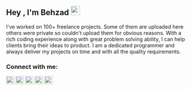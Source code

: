 ## Hey , I'm Behzad <img src="https://media.giphy.com/media/hvRJCLFzcasrR4ia7z/giphy.gif" width="25px">
I've worked on 100+ freelance projects. Some of them are uploaded here others were private so couldn't upload them for obvious reasons.
With a rich coding experience along with great problem solving ability, I can help clients bring their ideas to product. I am a dedicated programmer and always deliver my projects on time and with all the quality requirements.
<!-- ### In short, Tech Enthusiast with passion of Full Stack Development! -->

###                                         Connect with me:
[<img align="center" alt="codeSTACKr.com" width="22px" src="https://cdn-icons.flaticon.com/png/512/3308/premium/3308395.png?token=exp=1645605225~hmac=abbe111c5ff10d3cc61564a49b0b2b45" />][website]
[<img align="center" alt="codeSTACKr | Twitter" width="22px" src="https://cdn-icons-png.flaticon.com/512/5968/5968534.png" />][gmail]
[<img align="center" alt="codeSTACKr | Twitter" width="22px" src="https://cdn-icons-png.flaticon.com/512/174/174876.png" />][twitter]
[<img align="center" alt="codeSTACKr | Whatsapp" width="22px" src="https://cdn-icons-png.flaticon.com/512/5968/5968841.png" />][Whatsapp]
[<img align="center" alt="codeSTACKr | LinkedIn" width="22px" src="https://cdn-icons.flaticon.com/png/512/1377/premium/1377213.png?token=exp=1645605273~hmac=80f2a7866e975c0b4f607f38522234b4" />][linkedin]
<br />

<!-- This section you create this variables that are used above -->
[website]: https://google.com
[gmail]: https://mail.google.com/mail/u/?authuser=getmetobehzad@gmail.com
[twitter]: https://twitter.com/evil_since_2001
[Whatsapp]: https://wa.link/esfps0
[linkedin]: https://www.linkedin.com/in/behzad-qasim-0542b9208/
